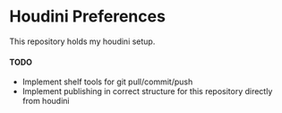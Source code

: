# Houdini Preferences

This repository holds my houdini setup.


#### TODO
- Implement shelf tools for git pull/commit/push
- Implement publishing in correct structure for this repository directly from houdini
